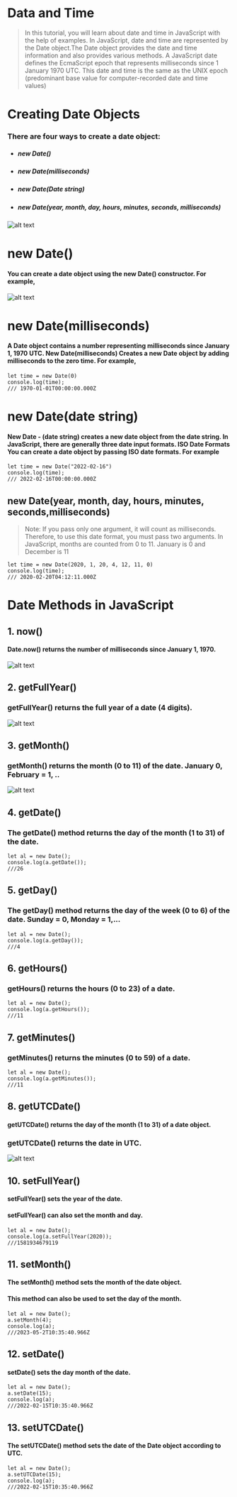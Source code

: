 # Data and Time

> In this tutorial, you will learn about date and time in JavaScript with the help of examples. In JavaScript, date and time are represented by the Date object.The Date object provides the date and time information and also provides various methods. A JavaScript date defines the EcmaScript epoch that represents milliseconds since 1 January 1970 UTC. This date and time is the same as the UNIX epoch (predominant base value for computer-recorded date and time values)

# Creating Date Objects 
### There are four ways to create a date object:
- ##### new Date()
- ##### new Date(milliseconds)
- ##### new Date(Date string)
- ##### new Date(year, month, day, hours, minutes, seconds, milliseconds)
![alt text](./CreatingDateObjects.jpg)

# new Date()
#### You can create a date object using the new Date() constructor. For example,
![alt text](./newdate.png)

# new Date(milliseconds)
#### A Date object contains a number representing milliseconds  since January 1, 1970 UTC. New Date(milliseconds) Creates a new Date object by adding milliseconds to the zero time. For example,
```JS
let time = new Date(0)
console.log(time);
/// 1970-01-01T00:00:00.000Z
```

# new Date(date string)
#### New Date - (date string) creates a new date object from the date string. In JavaScript, there are generally three date input formats. ISO Date Formats You can create a date object by passing ISO date formats. For example
```JS
let time = new Date("2022-02-16")
console.log(time);
/// 2022-02-16T00:00:00.000Z
```

## new Date(year, month, day, hours, minutes, seconds,milliseconds) 
> Note: If you pass only one argument, it will count as milliseconds. Therefore, to use this date format, you must pass two arguments. In JavaScript, months are counted from 0 to 11. January is 0 and 
December is 11
```JS
let time = new Date(2020, 1, 20, 4, 12, 11, 0)
console.log(time);
/// 2020-02-20T04:12:11.000Z
```
# Date Methods in JavaScript
## 1. now()
#### Date.now() returns the number of milliseconds since January 1, 1970.
![alt text](./now.jpg)

## 2. getFullYear()
### getFullYear() returns the full year of a date (4 digits).
![alt text](./getfulyear.jpg)

## 3. getMonth()
### getMonth() returns the month (0 to 11) of the date. January 0, February = 1, ..
![alt text](./MM.jpeg)

## 4. getDate()
### The getDate() method returns the day of the month (1 to 31) of the date.
``` JS
let al = new Date();
console.log(a.getDate());
///26
```


## 5. getDay()
### The getDay() method returns the day of the week (0 to 6) of the date. Sunday = 0, Monday = 1,...
``` JS
let al = new Date();
console.log(a.getDay());
///4
```


## 6. getHours()
### getHours() returns the hours (0 to 23) of a date.
``` JS
let al = new Date();
console.log(a.getHours());
///11
```


## 7. getMinutes()
### getMinutes() returns the minutes (0 to 59) of a date.
``` JS
let al = new Date();
console.log(a.getMinutes());
///11
```


## 8. getUTCDate()
#### getUTCDate() returns the day of the month (1 to 31) of a date object. 
### getUTCDate() returns the date in UTC.
![alt text](./GEtUS.jpg)

## 10. setFullYear()
#### setFullYear() sets the year of the date.
#### setFullYear() can also set the month and day.
``` JS
let al = new Date();
console.log(a.setFullYear(2020));
///1581934679119
```

## 11. setMonth()
#### The setMonth() method sets the month of the date object.
#### This method can also be used to set the day of the month.
``` JS
let al = new Date();
a.setMonth(4);
console.log(a);
///2023-05-2T10:35:40.966Z
```


## 12. setDate()
#### setDate() sets the day month of the date.
``` JS
let al = new Date();
a.setDate(15);
console.log(a);
///2022-02-15T10:35:40.966Z
```


## 13. setUTCDate()
#### The setUTCDate() method sets the date of the Date object according to UTC.
``` JS
let al = new Date();
a.setUTCDate(15);
console.log(a);
///2022-02-15T10:35:40.966Z
```




